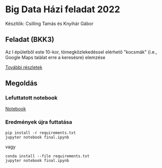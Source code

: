 # Big Data Házi feladat 2022

Készítők: Csilling Tamás és Knyihár Gábor

## Feladat (BKK3)

Az I épületből este 10-kor, tömegközlekedéssel elérhető "kocsmák" (i.e., Google Maps találat erre a keresésre) elemzése

[További részletek](doc/task.md)

## Megoldás

### Lefuttatott notebook

[Notebook](final.ipynb)

### Eredmények újra futtatása

```
pip install -r requirements.txt
jupyter notebook final.ipynb
```
vagy
```
conda install --file requirements.txt
jupyter notebook final.ipynb
```

